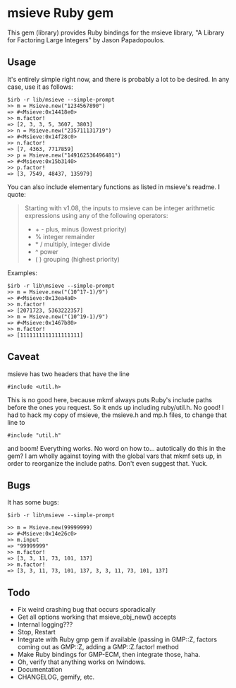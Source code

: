 msieve Ruby gem
===============

This gem (library) provides Ruby bindings for the msieve library, "A Library for Factoring Large Integers" by Jason Papadopoulos.

Usage
-----

It's entirely simple right now, and there is probably a lot to be desired. In any case, use it as follows:

<pre><code>$irb -r lib/msieve --simple-prompt
>> m = Msieve.new("1234567890")
=> #&lt;Msieve:0x14418e0&gt;
>> m.factor!
=> [2, 3, 3, 5, 3607, 3803]
>> n = Msieve.new("235711131719")
=> #&lt;Msieve:0x14f28c0&gt;
>> n.factor!
=> [7, 4363, 7717859]
>> p = Msieve.new("149162536496481")
=> #&lt;Msieve:0x15b3140&gt;
>> p.factor!
=> [3, 7549, 48437, 135979]</code></pre>

You can also include elementary functions as listed in msieve's readme. I quote:

> Starting with v1.08, the inputs to msieve can be integer arithmetic 
> expressions using any of the following operators:
> 
> * \+ -  plus, minus        (lowest priority)
> * %    integer remainder
> * \* /  multiply, integer divide
> * ^    power
> * ( )  grouping           (highest priority)

Examples:

<pre><code>$irb -r lib\msieve --simple-prompt
>> m = Msieve.new("(10^17-1)/9")
=> #&lt;Msieve:0x13ea4a0&gt;
>> m.factor!
=> [2071723, 5363222357]
>> m = Msieve.new("(10^19-1)/9")
=> #&lt;Msieve:0x1467b80&gt;
>> m.factor!
=> [1111111111111111111]</code></pre>

Caveat
------

msieve has two headers that have the line

<pre><code>#include &lt;util.h&gt;</code></pre>

This is no good here, because mkmf always puts Ruby's include paths before the
ones you request. So it ends up including ruby/util.h. No good! I had to hack
my copy of msieve, the msieve.h and mp.h files, to change that line to

<pre><code>#include "util.h"</code></pre>

and boom! Everything works. No word on how to... autotically do this in the
gem? I am wholly against toying with the global vars that mkmf sets up, in
order to reorganize the include paths. Don't even suggest that. Yuck.


Bugs
----

It has some bugs:

<pre><code>$irb -r lib\msieve --simple-prompt

>> m = Msieve.new(99999999)
=> #&lt;Msieve:0x14e26c0&gt;
>> m.input
=> "99999999"
>> m.factor!
=> [3, 3, 11, 73, 101, 137]
>> m.factor!
=> [3, 3, 11, 73, 101, 137, 3, 3, 11, 73, 101, 137]</code></pre>

Todo
----

* Fix weird crashing bug that occurs sporadically
* Get all options working that msieve_obj_new() accepts
* Internal logging???
* Stop, Restart
* Integrate with Ruby gmp gem if available (passing in GMP::Z, factors coming
  out as GMP::Z, adding a GMP::Z.factor! method
* Make Ruby bindings for GMP-ECM, then integrate those, haha.
* Oh, verify that anything works on !windows.
* Documentation
* CHANGELOG, gemify, etc.